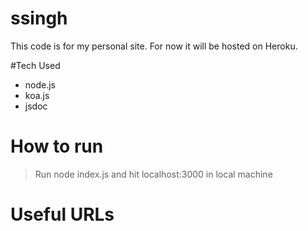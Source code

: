 # ssingh
This code is for my personal site. For now it will be hosted on Heroku.

#Tech Used
* node.js
* koa.js
* jsdoc


# How to run
> Run node index.js and hit localhost:3000 in local machine


# Useful URLs
